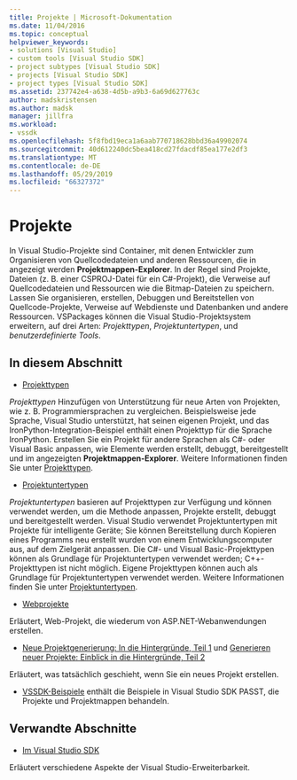 ```yaml
---
title: Projekte | Microsoft-Dokumentation
ms.date: 11/04/2016
ms.topic: conceptual
helpviewer_keywords:
- solutions [Visual Studio]
- custom tools [Visual Studio SDK]
- project subtypes [Visual Studio SDK]
- projects [Visual Studio SDK]
- project types [Visual Studio SDK]
ms.assetid: 237742e4-a638-4d5b-a9b3-6a69d627763c
author: madskristensen
ms.author: madsk
manager: jillfra
ms.workload:
- vssdk
ms.openlocfilehash: 5f8fbd19eca1a6aab770718628bbd36a49902074
ms.sourcegitcommit: 40d612240dc5bea418cd27fdacdf85ea177e2df3
ms.translationtype: MT
ms.contentlocale: de-DE
ms.lasthandoff: 05/29/2019
ms.locfileid: "66327372"
---
```

# <a name="projects"></a>Projekte
In Visual Studio-Projekte sind Container, mit denen Entwickler zum Organisieren von Quellcodedateien und anderen Ressourcen, die in angezeigt werden **Projektmappen-Explorer**. In der Regel sind Projekte, Dateien (z. B. einer CSPROJ-Datei für ein C#-Projekt), die Verweise auf Quellcodedateien und Ressourcen wie die Bitmap-Dateien zu speichern. Lassen Sie organisieren, erstellen, Debuggen und Bereitstellen von Quellcode-Projekte, Verweise auf Webdienste und Datenbanken und andere Ressourcen. VSPackages können die Visual Studio-Projektsystem erweitern, auf drei Arten: *Projekttypen*, *Projektuntertypen*, und *benutzerdefinierte Tools*.

## <a name="in-this-section"></a>In diesem Abschnitt
- [Projekttypen](../../extensibility/internals/project-types.md)

 *Projekttypen* Hinzufügen von Unterstützung für neue Arten von Projekten, wie z. B. Programmiersprachen zu vergleichen. Beispielsweise jede Sprache, Visual Studio unterstützt, hat seinen eigenen Projekt, und das IronPython-Integration-Beispiel enthält einen Projekttyp für die Sprache IronPython. Erstellen Sie ein Projekt für andere Sprachen als C#- oder Visual Basic anpassen, wie Elemente werden erstellt, debuggt, bereitgestellt und im angezeigten **Projektmappen-Explorer**. Weitere Informationen finden Sie unter [Projekttypen](../../extensibility/internals/project-types.md).

- [Projektuntertypen](../../extensibility/internals/project-subtypes.md)

 *Projektuntertypen* basieren auf Projekttypen zur Verfügung und können verwendet werden, um die Methode anpassen, Projekte erstellt, debuggt und bereitgestellt werden. Visual Studio verwendet Projektuntertypen mit Projekte für intelligente Geräte; Sie können Bereitstellung durch Kopieren eines Programms neu erstellt wurden von einem Entwicklungscomputer aus, auf dem Zielgerät anpassen. Die C#- und Visual Basic-Projekttypen können als Grundlage für Projektuntertypen verwendet werden; C++-Projekttypen ist nicht möglich. Eigene Projekttypen können auch als Grundlage für Projektuntertypen verwendet werden. Weitere Informationen finden Sie unter [Projektuntertypen](../../extensibility/internals/project-subtypes.md).

- [Webprojekte](../../extensibility/internals/web-projects.md)

 Erläutert, Web-Projekt, die wiederum von ASP.NET-Webanwendungen erstellen.

- [Neue Projektgenerierung: In die Hintergründe, Teil 1](../../extensibility/internals/new-project-generation-under-the-hood-part-one.md) und [Generieren neuer Projekte: Einblick in die Hintergründe, Teil 2](../../extensibility/internals/new-project-generation-under-the-hood-part-two.md)

 Erläutert, was tatsächlich geschieht, wenn Sie ein neues Projekt erstellen.

- [VSSDK-Beispiele](https://aka.ms/vs2015sdksamples) enthält die Beispiele in Visual Studio SDK PASST, die Projekte und Projektmappen behandeln.

## <a name="related-sections"></a>Verwandte Abschnitte
- [Im Visual Studio SDK](../../extensibility/internals/inside-the-visual-studio-sdk.md)

 Erläutert verschiedene Aspekte der Visual Studio-Erweiterbarkeit.